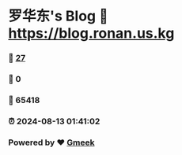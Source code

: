 # 罗华东's Blog :link: https://blog.ronan.us.kg 
### :page_facing_up: [27](https://blog.ronan.us.kg/tag.html) 
### :speech_balloon: 0 
### :hibiscus: 65418 
### :alarm_clock: 2024-08-13 01:41:02 
### Powered by :heart: [Gmeek](https://github.com/Meekdai/Gmeek)
